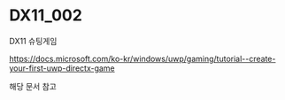# DX11_002
DX11 슈팅게임


https://docs.microsoft.com/ko-kr/windows/uwp/gaming/tutorial--create-your-first-uwp-directx-game

해당 문서 참고
